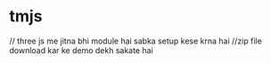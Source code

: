 # tmjs
// three js me jitna bhi  module hai sabka setup kese krna hai 
//zip file download kar ke demo dekh sakate hai 
